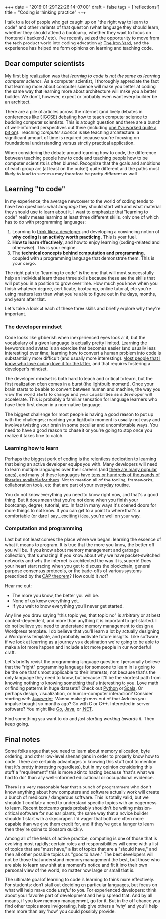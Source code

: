 +++
date = "2016-01-29T22:26:14-07:00"
draft = false
tags = ['reflections']
title = "Coding is thinking practice"
+++

I talk to a lot of people who get caught up on "the right way to learn to code" and other variants of that question (what language they should learn, whether they should attend a bootcamp, whether they want to focus on frontend / backend / etc). I've recently seized the opportunity to move from the tech product world into coding education @ [The Iron Yard](http://theironyard.com/), and the experience has helped me form opinions on learning and teaching code.

## Dear computer scientists
My first big realization was that *learning to code is not the same as learning computer science.* As a computer scientist, I thoroughly appreciate the fact that learning more about computer science will make you better at coding the same way that learning more about architecture will make you a better builder. We don't, however, expect or probably even want every builder be an architect. 

There are a pile of articles across the internet (and lively debates in conferences like [SIGCSE](http://sigcse.org/sigcse/)) debating how to teach computer science to budding computer scientists. This is a tough question and there are a bunch of well-informed perspectives out there (including [one I've worked quite a bit on](http://cs10.org/)). Teaching *computer science* is like teaching architecture: a significant amount of time is required because you're focusing on foundational understanding versus strictly practical application.

When considering the debate around learning how to code, the difference between teaching people how to code and teaching people how to be computer scientists is often blurred. Recognize that the goals and ambitions of each group are (at least on the outset) quite different and the paths most likely to lead to success may therefore be pretty different as well.

## Learning "to code"
In my experience, the average newcomer to the world of coding tends to have two questions: what *language* they should start with and what material they should use to learn about it. I want to emphasize that "learning to code" really means learning at least three different skills, only one of which has to do with programming languages:

  1. Learning to [think like a developer](http://skillcrush.com/2014/06/26/the-developer-mindset/) and developing a convincing notion of **why coding is an activity worth practicing.** This is your fuel.
  2. **How to learn effectively**, and how to enjoy learning (coding-related and otherwise). This is your engine.
  3. The **technical concepts behind computation and programming**, coupled with a programming language that demonstrate them. This is your cargo.

The right path to "learning to code" is the one that will most successfully help an individual learn these three skills because these are the skills that will put you in a position to grow over time. How much you know when you finish whatever degree, certificate, bootcamp, online tutorial, etc you're using matters less than what you're able to figure out in the days, months, and years after that.

Let's take a look at each of these three skills and briefly explore why they're important.

### The developer mindset
Code looks like gibberish when inexperienced eyes look at it, but the vocabulary of a given language is actually pretty limited. Learning the keywords and syntax is an exercise that becomes easier (and usually less interesting) over time; learning how to convert a human problem into code is substantially more difficult (and usually more interesting). [Most people that I know who love coding love it for the latter](https://www.quora.com/Why-do-you-love-coding-so-much), and that requires fostering a developer's mindset.

The developer mindset is both hard to teach and critical to learn, but the first realization often comes in a burst (the lightbulb moment). Once your brain starts to be able to convert between human and machine, the way you view the world starts to change and your capabilities as a developer will accelerate. This is probably a familiar sensation for language learners who have their first dream in a non-native language.

The biggest challenge for most people is having a good reason to put up with the challenges; reaching your lightbulb moment is usually not easy and involves twisting your brain in some peculiar and uncomfortable ways. You need to have a good reason to chase it or you're going to stop once you realize it takes time to catch.

### Learning how to learn
Perhaps the biggest perk of coding is the relentless dedication to learning that being an active developer equips you with. Many developers will need to learn multiple languages over their careers (and [there are many popular ones](http://githut.info/)), and many of these languages have [tens or hundreds of thousands of libraries available for them](http://www.modulecounts.com/). Not to mention all of the tooling, frameworks,  collaboration tools, etc that are part of your everyday routine.

You do not know everything you need to know right now, and that's a good thing. But it does mean that you're not done when you finish your bootcamp, degree, tutorial, etc. In fact in many ways it's opened doors for more things to not know. If you can get to a point to where that's a comfortable (or dare I say...exciting) idea, you're well on your way.

### Computation and programming
Last but not least comes the place where we began: learning the essence of what it means to program. It is true that the more you know, the better off you will be. If you know about memory management and garbage collection, that's amazing! If you know about why we have packet-switched networks and why the internet is architected the way it is, superb! Does your heart start racing when you get to discuss the blockchain, general purpose consensus protocols, or the trade-offs of various systems prescribed by the [CAP theorem](https://en.wikipedia.org/wiki/CAP_theorem)? How could it *not*?

Hear me out:

  * The more you know, the better you will be.
  * None of us know everything yet.
  * If you wait to know everything you'll never get started.

Any line you draw saying "this topic yes, that topic no" is arbitrary or at best context-dependent, and more than anything it is important to get started. I do not believe you need to understand memory management to design a Wordpress template. I do believe that you'll learn a lot by actually designing a Wordpress template, and probably motivate future insights. Like software, if we look at learning as a journey vs a destination we're going to be able to make a lot more happen and include a lot more people in our wonderful craft.

Let's briefly revisit the programming language question: I personally believe that the "right" programming language for someone to learn in is going to be the one that's most applicable to their interests; not because that's the only language they need to know, but because it'll be the shortest path from knowing nothing to knowing something that's interesting to you. Love math or finding patterns in huge datasets? Check out [Python](https://www.python.org/) or [Scala](http://www.scala-lang.org/). Or perhaps design, visualization, or human-computer interaction? Consider starting with [Javascript](https://developer.mozilla.org/en-US/docs/Web/JavaScript). Wanna make gizmos out of that Arduino you impulse bought six months ago? Go with C or C++. Interested in server software? You might like [Go](https://golang.org/), [Java](https://www.java.com/en/), or [.NET](https://www.microsoft.com/net).

Find something you want to do and *just starting working towards it.* Then keep going.

## Final notes
Some folks argue that you need to learn about memory allocation, byte ordering, and other low-level shenanigans in order to properly know how to code. There are certainly advantages to knowing this stuff (not to mention that it's pretty interesting regardless), but in my opinion considering this stuff a "requirement" this is more akin to hazing because "that's what we had to do" than any well-informed educational or occupational evidence.

There is a very reasonable fear that a bunch of programmers who don't know anything about how computers and software actually work will create a bunch of mediocre / dangerous software. This is totally valid, but we shouldn't conflate a need to understand specific topics with an eagerness to learn. Recent bootcamp grads probably shouldn't be writing mission-critical software for nuclear plants, the same way that a novice builder shouldn't start with a skyscraper. I'd wager that both are often more capable than we give them credit for, and if they've got a hunger to learn then they're going to blossom quickly.

Among all of the fields of active practice, computing is one of those that is evolving most rapidly; certain roles and responsibilities will come with a list of topics that are "must have," a list of topics that are a "should have," and then all other possible topics as "good to have." The best developers will not be those that understand memory management the best, but those who are able to learn new shit at a moment's notice and fit it into their own personal view of the world, no matter how large or small that is.

The ultimate goal of learning to code is learning to think more effectively. For students: don't stall out deciding on particular languages, but focus on what will help make code *useful* to you. For experienced developers: think about your favorite part of development and help spread that. And by all means, if you love memory management, go for it. But in the off chance you find other topics more invigorating, help give others a 'why' and you'll help them more than any 'how' you could possibly provide.
